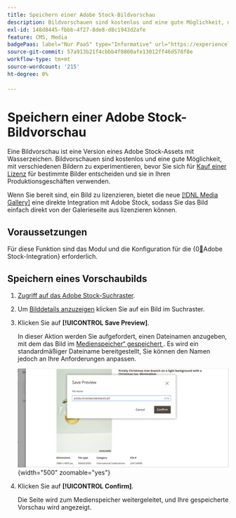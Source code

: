 ```yaml
---
title: Speichern einer Adobe Stock-Bildvorschau
description: Bildvorschauen sind kostenlos und eine gute Möglichkeit, mit verschiedenen Adobe Stock-Bildern zu experimentieren, bevor Sie sich für den Kauf einer Lizenz entscheiden.
exl-id: 148d8445-fbbb-4f27-8de8-d8c1943d2afe
feature: CMS, Media
badgePaas: label="Nur PaaS" type="Informative" url="https://experienceleague.adobe.com/de/docs/commerce/user-guides/product-solutions" tooltip="Gilt nur für Adobe Commerce in Cloud-Projekten (von Adobe verwaltete PaaS-Infrastruktur) und lokale Projekte."
source-git-commit: 57a913b21f4cbbb4f0800afe13012ff46d578f8e
workflow-type: tm+mt
source-wordcount: '215'
ht-degree: 0%

---
```


# Speichern einer Adobe Stock-Bildvorschau

Eine Bildvorschau ist eine Version eines Adobe Stock-Assets mit Wasserzeichen. Bildvorschauen sind kostenlos und eine gute Möglichkeit, mit verschiedenen Bildern zu experimentieren, bevor Sie sich für [Kauf einer Lizenz](./adobe-stock-license-image.md) für bestimmte Bilder entscheiden und sie in Ihren Produktionsgeschäften verwenden.

Wenn Sie bereit sind, ein Bild zu lizenzieren, bietet die neue [[!DNL Media Gallery]](media-gallery.md) eine direkte Integration mit Adobe Stock, sodass Sie das Bild einfach direkt von der Galerieseite aus lizenzieren können.

## Voraussetzungen

Für diese Funktion sind das Modul und die Konfiguration für die {0[&#128279;](./adobe-stock.md)Adobe Stock-Integration} erforderlich.

## Speichern eines Vorschaubilds

1. [Zugriff auf das Adobe Stock-Suchraster](./adobe-stock-manage.md#access-the-adobe-stock-search-grid).

1. Um [Bilddetails anzuzeigen](./adobe-stock-manage.md#view-image-details) klicken Sie auf ein Bild im Suchraster.

1. Klicken Sie auf **[!UICONTROL Save Preview]**.

   In dieser Aktion werden Sie aufgefordert, einen Dateinamen anzugeben, mit dem das Bild im [Medienspeicher“ gespeichert &#x200B;](./media-storage.md). Es wird ein standardmäßiger Dateiname bereitgestellt, Sie können den Namen jedoch an Ihre Anforderungen anpassen.

   ![Adobe Stock-Vorschaubild speichern](./assets/adobe-stock-save-preview.png){width="500" zoomable="yes"}

1. Klicken Sie auf **[!UICONTROL Confirm]**.

   Die Seite wird zum Medienspeicher weitergeleitet, und Ihre gespeicherte Vorschau wird angezeigt.
